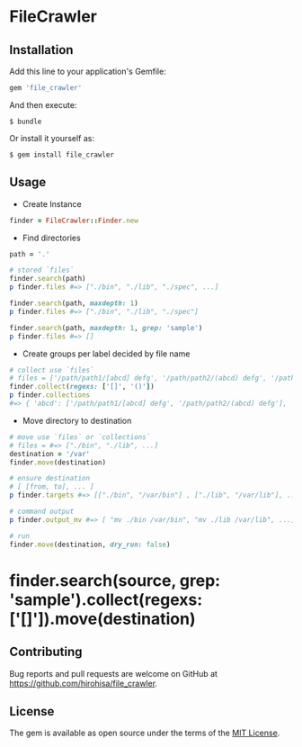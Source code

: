 # FileCrawler

## Installation

Add this line to your application's Gemfile:

```ruby
gem 'file_crawler'
```

And then execute:

    $ bundle

Or install it yourself as:

    $ gem install file_crawler

## Usage

- Create Instance

```ruby
finder = FileCrawler::Finder.new
```

- Find directories

```ruby
path = '.'

# stored `files`
finder.search(path)
p finder.files #=> ["./bin", "./lib", "./spec", ...]

finder.search(path, maxdepth: 1)
p finder.files #=> ["./bin", "./lib", "./spec"]

finder.search(path, maxdepth: 1, grep: 'sample')
p finder.files #=> []

```

- Create groups per label decided by file name

```ruby
# collect use `files`
# files = ['/path/path1/[abcd] defg', '/path/path2/(abcd) defg', '/path/path1/test 123', ...
finder.collect(regexs: ['[]', '()'])
p finder.collections
#=> { 'abcd': ['/path/path1/[abcd] defg', '/path/path2/(abcd) defg'], 'test 123': ['/path/path1/test 123'], ... }
```

- Move directory to destination

```ruby
# move use `files` or `collections`
# files = #=> ["./bin", "./lib", ...]
destination = '/var'
finder.move(destination)

# ensure destination
# [ [from, to], ... ]
p finder.targets #=> [["./bin", "/var/bin"] , ["./lib", "/var/lib"], ...]

# command output
p finder.output_mv #=> [ "mv ./bin /var/bin", "mv ./lib /var/lib", ...]

# run
finder.move(destination, dry_run: false)
```

# finder.search(source, grep: 'sample').collect(regexs: ['[]']).move(destination)


## Contributing

Bug reports and pull requests are welcome on GitHub at https://github.com/hirohisa/file_crawler.

## License

The gem is available as open source under the terms of the [MIT License](http://opensource.org/licenses/MIT).
